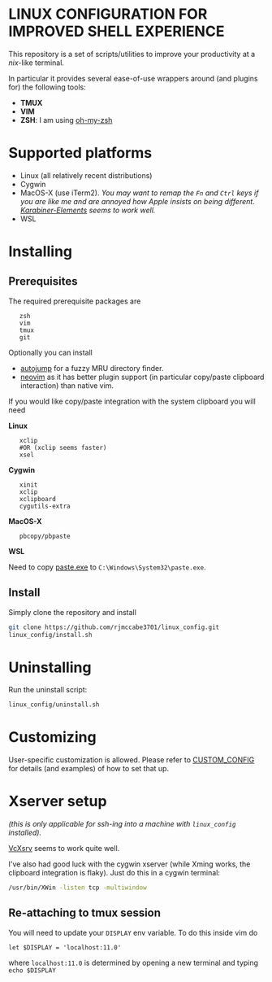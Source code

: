 # LINUX CONFIGURATION FOR IMPROVED SHELL EXPERIENCE

This repository is a set of scripts/utilities to improve
your productivity at a *nix*-like terminal.

In particular it provides several ease-of-use wrappers around
(and plugins for) the following tools:

* **TMUX**
* **VIM**
* **ZSH**: I am using [oh-my-zsh](https://github.com/robbyrussell/oh-my-zsh)

# Supported platforms

* Linux (all relatively recent distributions)
* Cygwin
* MacOS-X (use iTerm2). *You may want to remap the ``Fn`` and ``Ctrl`` keys if you are like me and are annoyed
  how Apple insists on being different.  [Karabiner-Elements](https://github.com/tekezo/Karabiner-Elements)
  seems to work well.*
* WSL

# Installing

## Prerequisites

The required prerequisite packages are

```
   zsh
   vim
   tmux
   git
```

Optionally you can install

* [autojump](https://github.com/wting/autojump) for a fuzzy MRU directory finder.
* [neovim](https://neovim.io/) as it has better plugin support (in particular copy/paste clipboard interaction) than native vim.

If you would like copy/paste integration with the system clipboard you will need

**Linux**

```
   xclip
   #OR (xclip seems faster)
   xsel
```

**Cygwin**

```
   xinit
   xclip
   xclipboard
   cygutils-extra
```

**MacOS-X**

```
   pbcopy/pbpaste
```

**WSL**

Need to copy [paste.exe](https://www.c3scripts.com/tutorials/msdos/paste.zip) to ``C:\Windows\System32\paste.exe``.


## Install

Simply clone the repository and install

```bash
git clone https://github.com/rjmccabe3701/linux_config.git
linux_config/install.sh
```

# Uninstalling

Run the uninstall script:

```bash
linux_config/uninstall.sh
```

# Customizing

User-specific customization is allowed.  Please refer to
[CUSTOM_CONFIG](CUSTOM_CONFIG.md) for details (and examples) of how to set that up.

# Xserver setup

*(this is only applicable for ssh-ing into a machine with ``linux_config`` installed).*

[VcXsrv](https://sourceforge.net/projects/vcxsrv) seems to work quite well.

I've also had good luck with the cygwin xserver (while Xming works, the clipboard integration is flaky).
Just do this in a cygwin terminal:

```bash
/usr/bin/XWin -listen tcp -multiwindow
```

## Re-attaching to tmux session

You will need to update your ``DISPLAY`` env variable.  To do this inside vim do

```
let $DISPLAY = 'localhost:11.0'
```

where ``localhost:11.0`` is determined by opening a new terminal and typing ``echo $DISPLAY``
